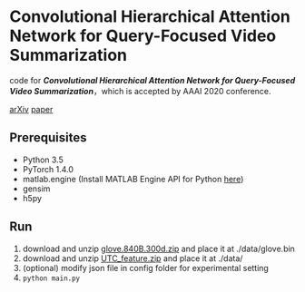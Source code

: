 # Convolutional Hierarchical Attention Network for Query-Focused Video Summarization
code for ***Convolutional Hierarchical Attention Network for Query-Focused Video Summarization***，which is accepted by AAAI 2020 conference.

[arXiv](https://arxiv.org/abs/2002.03740)  [paper](https://doi.org/10.1609/aaai.v34i07.6929) 



## Prerequisites

- Python 3.5
- PyTorch 1.4.0
- matlab.engine (Install MATLAB Engine API for Python [here](https://www.mathworks.com/help/matlab/matlab_external/install-the-matlab-engine-for-python.html))
- gensim
- h5py



## Run

1. download and unzip [glove.840B.300d.zip](http://nlp.stanford.edu/data/glove.840B.300d.zip) and place it at ./data/glove.bin
2. download and unzip [UTC_feature.zip](https://drive.google.com/file/d/1np6d59s27PASZK7yjdnnvkmqT1cPeotO/view?usp=sharing) and place it at ./data/
3. (optional) modify json file in config folder for experimental setting
4. `python main.py`